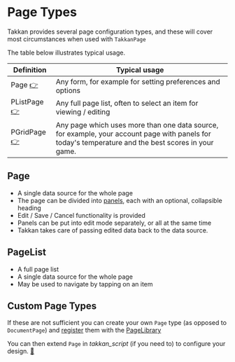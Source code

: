 # Page Types

Takkan provides several page configuration types, and these will cover most circumstances when used with `TakkanPage`

The table below illustrates typical usage.

| Definition   | Typical usage                                                                                                                                       |
|--------------|-----------------------------------------------------------------------------------------------------------------------------------------------------|
| Page [:point_right:](#Page)    | Any form, for example for setting preferences and options                                                                                           |
| PListPage  [:point_right:](#plistpage)  | Any full page list, often to select an item for viewing / editing                                                                                   |
| PGridPage [:point_right:](#pgridpage) | Any page which uses more than one data source, for example, your account page with panels for today's temperature and the best scores in your game. |


## Page

- A single data source for the whole page
- The page can be divided into [panels](#panel), each with an optional, collapsible heading
- Edit / Save / Cancel functionality is provided
- Panels can be put into edit mode separately, or all at the same time
- Takkan takes care of passing edited data back to the data source.  

## PageList

- A full page list
- A single data source for the whole page
- May be used to navigate by tapping on an item 


## Custom Page Types

If these are not sufficient you can create your own `Page` type (as opposed to `DocumentPage`) and [register](./libraries.md#registering-with-a-library) them with the [PageLibrary](./libraries.md)

You can then extend `Page` in *takkan_script* (if you need to) to configure your design. [:thinking:](https://gitlab.com/takkan/precept-client/-/issues/24) 